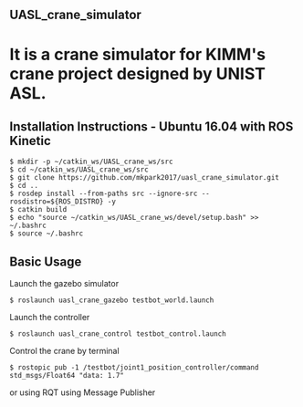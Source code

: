 UASL_crane_simulator
--------------------

It is a crane simulator for KIMM's crane project designed by UNIST ASL.
=======================================================================

Installation Instructions - Ubuntu 16.04 with ROS Kinetic
-----------------------------------------------------------------------
  ```
  $ mkdir -p ~/catkin_ws/UASL_crane_ws/src
  $ cd ~/catkin_ws/UASL_crane_ws/src
  $ git clone https://github.com/mkpark2017/uasl_crane_simulator.git
  $ cd ..
  $ rosdep install --from-paths src --ignore-src --rosdistro=${ROS_DISTRO} -y
  $ catkin build
  $ echo "source ~/catkin_ws/UASL_crane_ws/devel/setup.bash" >> ~/.bashrc
  $ source ~/.bashrc
  ```

Basic Usage
-----------

Launch the gazebo simulator
  ```
  $ roslaunch uasl_crane_gazebo testbot_world.launch
  ```

Launch the controller
  ```
  $ roslaunch uasl_crane_control testbot_control.launch
  ```

Control the crane by terminal
  ```
  $ rostopic pub -1 /testbot/joint1_position_controller/command std_msgs/Float64 "data: 1.7"
  ```
or using RQT using Message Publisher

